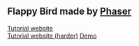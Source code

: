 Flappy Bird made by [Phaser](phaser.io)
---
[Tutorial website](http://www.lessmilk.com/tutorial/flappy-bird-phaser-1)  
[Tutorial website (harder)](http://www.codevinsky.com/phaser-2-0-tutorial-flappy-bird-part-1/)
[Demo](https://rawgit.com/shd101wyy/phaser_flappybird/master/index.html)

